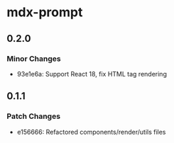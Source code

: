 # mdx-prompt

## 0.2.0

### Minor Changes

- 93e1e6a: Support React 18, fix HTML tag rendering

## 0.1.1

### Patch Changes

- e156666: Refactored components/render/utils files
